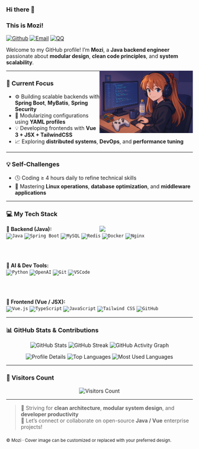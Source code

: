 ### Hi there 👋

### This is Mozi!

[![Github](https://img.shields.io/badge/-GitHub-000?style=flat&logo=Github&logoColor=white)](https://github.com/sunMozi)
[![Email](https://img.shields.io/badge/-Email-c14438?style=flat&logo=Gmail&logoColor=white)](mailto:yao2138844072@gmail.com)
[![QQ](https://img.shields.io/badge/QQ-2138844072-12B7F5?style=flat&logo=tencentqq&logoColor=white)](https://qm.qq.com/cgi-bin/qm/qr?k=2138844072)

Welcome to my GitHub profile! I’m **Mozi**, a **Java backend engineer** passionate about **modular design**, **clean code principles**, and **system scalability**.

<img align="right" alt="cover" src="./assets/cover.png" width="50%" height="auto" />

---

### 🌱 Current Focus

- ⚙️ Building scalable backends with **Spring Boot**, **MyBatis**, **Spring Security**
- 🧩 Modularizing configurations using **YAML profiles**
- 💡 Developing frontends with **Vue 3 + JSX + TailwindCSS**
- 📈 Exploring **distributed systems**, **DevOps**, and **performance tuning**

---

### 💡 Self-Challenges

- 🕓 Coding ≥ 4 hours daily to refine technical skills
- 🧠 Mastering **Linux operations**, **database optimization**, and **middleware applications**

---

### 💻 My Tech Stack

<p>
  <img width="50%" align="right" src="https://github-readme-stats.vercel.app/api?username=sunMozi&show_icons=true&hide_border=true&theme=default" />

<strong>🧱 Backend (Java):</strong><br />
<code><img width="10%" src="https://www.vectorlogo.zone/logos/java/java-ar21.svg" alt="Java" /></code>
<code><img width="10%" src="https://www.vectorlogo.zone/logos/springio/springio-ar21.svg" alt="Spring Boot" /></code>
<code><img width="10%" src="https://www.vectorlogo.zone/logos/mysql/mysql-ar21.svg" alt="MySQL" /></code>
<code><img width="10%" src="https://www.vectorlogo.zone/logos/redis/redis-ar21.svg" alt="Redis" /></code>
<code><img width="10%" src="https://www.vectorlogo.zone/logos/docker/docker-ar21.svg" alt="Docker" /></code>
<code><img width="10%" src="https://www.vectorlogo.zone/logos/nginx/nginx-ar21.svg" alt="Nginx" /></code>

<br /><br />

<strong>🤖 AI & Dev Tools:</strong><br />
<code><img width="10%" src="https://www.vectorlogo.zone/logos/python/python-ar21.svg" alt="Python" /></code>
<code><img width="10%" src="https://www.vectorlogo.zone/logos/openai/openai-ar21.svg" alt="OpenAI" /></code>
<code><img width="10%" src="https://www.vectorlogo.zone/logos/git-scm/git-scm-ar21.svg" alt="Git" /></code>
<code><img width="10%" src="https://www.vectorlogo.zone/logos/visualstudio_code/visualstudio_code-ar21.svg" alt="VSCode" /></code>

<br /><br />

<strong>🎨 Frontend (Vue / JSX):</strong><br />
<code><img width="10%" src="https://www.vectorlogo.zone/logos/vuejs/vuejs-ar21.svg" alt="Vue.js" /></code>
<code><img width="10%" src="https://www.vectorlogo.zone/logos/typescriptlang/typescriptlang-ar21.svg" alt="TypeScript" /></code>
<code><img width="10%" src="https://www.vectorlogo.zone/logos/javascript/javascript-ar21.svg" alt="JavaScript" /></code>
<code><img width="10%" src="https://www.vectorlogo.zone/logos/tailwindcss/tailwindcss-ar21.svg" alt="Tailwind CSS" /></code>
<code><img width="10%" src="https://www.vectorlogo.zone/logos/github/github-ar21.svg" alt="GitHub" /></code>

</p>

---

### 📊 GitHub Stats & Contributions

<p align="center">
  <img src="https://github-readme-stats.vercel.app/api?username=sunMozi&show_icons=true&hide_border=true&theme=radical" alt="GitHub Stats" />
  <img src="https://github-readme-streak-stats.herokuapp.com/?user=sunMozi&theme=radical&hide_border=true" alt="GitHub Streak" />
  <img src="https://github-readme-activity-graph.cyclic.app/graph?username=sunMozi&theme=radical" alt="GitHub Activity Graph" />
</p>

<p align="center">
  <img src="https://github-profile-summary-cards.vercel.app/api/cards/profile-details?username=sunMozi&theme=radical" alt="Profile Details" />
  <img src="https://github-profile-summary-cards.vercel.app/api/cards/repos-per-language?username=sunMozi&theme=radical" alt="Top Languages" />
  <img src="https://github-profile-summary-cards.vercel.app/api/cards/most-commit-language?username=sunMozi&theme=radical" alt="Most Used Languages" />
</p>

---

### 🌟 Visitors Count

<p align="center">
  <img src="https://visitor-badge.laobi.icu/badge?page_id=sunMozi.sunMozi" alt="Visitors Count" />
</p>

---

> 🧭 Striving for **clean architecture**, **modular system design**, and **developer productivity**  
> 🤝 Let’s connect or collaborate on open-source **Java / Vue** enterprise projects!

<sub>© Mozi · Cover image can be customized or replaced with your preferred design.</sub>

